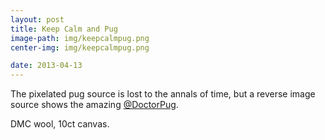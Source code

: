 ```yaml
---
layout: post
title: Keep Calm and Pug
image-path: img/keepcalmpug.png
center-img: img/keepcalmpug.png

date: 2013-04-13
---
```


The pixelated pug source is lost to the annals of time, but a reverse image source shows the amazing [@DoctorPug](https://twitter.com/doctorpug). 

DMC wool, 10ct canvas. 
